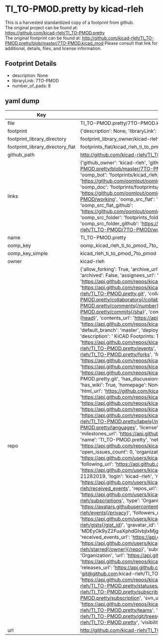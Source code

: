 # TI_TO-PMOD.pretty by kicad-rleh  
This is a harvested standardized copy of a footprint from github.  
The original project can be found at:  
https://github.com/kicad-rleh/TI_TO-PMOD.pretty  
The original footprint can be found at:
http://github.com/kicad-rleh/TI_TO-PMOD.pretty/blob/master/7TO-PMOD.kicad_mod
Please consult that link for additional, details, files, and license information.  
## Footprint Details
* description: None  
* libraryLink: 7TO-PMOD  
* number_of_pads: 8  
## yaml dump  
| Key | Value |  
| --- | --- |  
| file | TI_TO-PMOD.pretty/7TO-PMOD.kicad_mod |  
| footprint | {'description': None, 'libraryLink': '7TO-PMOD', 'number_of_pads': 8} |  
| footprint_library_directory | footprint_library_owner/kicad-rleh_TI_TO-PMOD.pretty |  
| footprint_library_directory_flat | footprints_flat/kicad_rleh_ti_to_pmod_7to_pmod/working |  
| github_path | http://github.com/kicad-rleh/TI_TO-PMOD.pretty/blob/master/7TO-PMOD.kicad_mod |  
| links | {'github_owner': 'kicad-rleh', 'github_repo_name': 'TI_TO-PMOD.pretty', 'github_src': 'http://github.com/kicad-rleh/TI_TO-PMOD.pretty/blob/master/7TO-PMOD.kicad_mod', 'github_src_repo': 'https://github.com/kicad-rleh/TI_TO-PMOD.pretty', 'oomp_bot': 'footprints/kicad_rleh_ti_to_pmod_7to_pmod/working', 'oomp_bot_github': 'https://github.com/oomlout/oomlout_oomp_footprint_bot/tree/main/footprints/kicad_rleh_ti_to_pmod_7to_pmod/working', 'oomp_doc': 'footprints/footprints/kicad-rleh/TI_TO-PMOD/7TO-PMOD/working/', 'oomp_doc_github': 'https://github.com/oomlout/oomlout_oomp_footprint_doc/tree/main/footprints/footprints/kicad-rleh/TI_TO-PMOD/7TO-PMOD/working', 'oomp_src_flat': 'footprints_flat/footprints_flat/kicad_rleh_ti_to_pmod_7to_pmod/working', 'oomp_src_flat_github': 'https://github.com/oomlout/oomlout_oomp_footprint_src/tree/main/footprints_flat/kicad_rleh_ti_to_pmod_7to_pmod/working', 'oomp_src_folder': 'footprints_folder/footprints_folder/kicad-rleh/TI_TO-PMOD/7TO-PMOD/working', 'oomp_src_folder_github': 'https://github.com/oomlout/oomlout_oomp_footprint_src/tree/main/footprints_folder/kicad-rleh/TI_TO-PMOD/7TO-PMOD/working'} |  
| name | TI_TO-PMOD.pretty |  
| oomp_key | oomp_kicad_rleh_ti_to_pmod_7to_pmod |  
| oomp_key_simple | kicad_rleh_ti_to_pmod_7to_pmod |  
| owner | kicad-rleh |  
| repo | {'allow_forking': True, 'archive_url': 'https://api.github.com/repos/kicad-rleh/TI_TO-PMOD.pretty/{archive_format}{/ref}', 'archived': False, 'assignees_url': 'https://api.github.com/repos/kicad-rleh/TI_TO-PMOD.pretty/assignees{/user}', 'blobs_url': 'https://api.github.com/repos/kicad-rleh/TI_TO-PMOD.pretty/git/blobs{/sha}', 'branches_url': 'https://api.github.com/repos/kicad-rleh/TI_TO-PMOD.pretty/branches{/branch}', 'clone_url': 'https://github.com/kicad-rleh/TI_TO-PMOD.pretty.git', 'collaborators_url': 'https://api.github.com/repos/kicad-rleh/TI_TO-PMOD.pretty/collaborators{/collaborator}', 'comments_url': 'https://api.github.com/repos/kicad-rleh/TI_TO-PMOD.pretty/comments{/number}', 'commits_url': 'https://api.github.com/repos/kicad-rleh/TI_TO-PMOD.pretty/commits{/sha}', 'compare_url': 'https://api.github.com/repos/kicad-rleh/TI_TO-PMOD.pretty/compare/{base}...{head}', 'contents_url': 'https://api.github.com/repos/kicad-rleh/TI_TO-PMOD.pretty/contents/{+path}', 'contributors_url': 'https://api.github.com/repos/kicad-rleh/TI_TO-PMOD.pretty/contributors', 'created_at': '2016-08-28T00:34:17Z', 'default_branch': 'master', 'deployments_url': 'https://api.github.com/repos/kicad-rleh/TI_TO-PMOD.pretty/deployments', 'description': ' KiCAD Footprints: TI Simple Switcher TO-PMOD Footprint(s)', 'disabled': False, 'downloads_url': 'https://api.github.com/repos/kicad-rleh/TI_TO-PMOD.pretty/downloads', 'events_url': 'https://api.github.com/repos/kicad-rleh/TI_TO-PMOD.pretty/events', 'fork': False, 'forks': 0, 'forks_count': 0, 'forks_url': 'https://api.github.com/repos/kicad-rleh/TI_TO-PMOD.pretty/forks', 'full_name': 'kicad-rleh/TI_TO-PMOD.pretty', 'git_commits_url': 'https://api.github.com/repos/kicad-rleh/TI_TO-PMOD.pretty/git/commits{/sha}', 'git_refs_url': 'https://api.github.com/repos/kicad-rleh/TI_TO-PMOD.pretty/git/refs{/sha}', 'git_tags_url': 'https://api.github.com/repos/kicad-rleh/TI_TO-PMOD.pretty/git/tags{/sha}', 'git_url': 'git://github.com/kicad-rleh/TI_TO-PMOD.pretty.git', 'has_discussions': False, 'has_downloads': True, 'has_issues': True, 'has_pages': False, 'has_projects': True, 'has_wiki': True, 'homepage': None, 'hooks_url': 'https://api.github.com/repos/kicad-rleh/TI_TO-PMOD.pretty/hooks', 'html_url': 'https://github.com/kicad-rleh/TI_TO-PMOD.pretty', 'id': 66741891, 'is_template': False, 'issue_comment_url': 'https://api.github.com/repos/kicad-rleh/TI_TO-PMOD.pretty/issues/comments{/number}', 'issue_events_url': 'https://api.github.com/repos/kicad-rleh/TI_TO-PMOD.pretty/issues/events{/number}', 'issues_url': 'https://api.github.com/repos/kicad-rleh/TI_TO-PMOD.pretty/issues{/number}', 'keys_url': 'https://api.github.com/repos/kicad-rleh/TI_TO-PMOD.pretty/keys{/key_id}', 'labels_url': 'https://api.github.com/repos/kicad-rleh/TI_TO-PMOD.pretty/labels{/name}', 'language': None, 'languages_url': 'https://api.github.com/repos/kicad-rleh/TI_TO-PMOD.pretty/languages', 'license': None, 'merges_url': 'https://api.github.com/repos/kicad-rleh/TI_TO-PMOD.pretty/merges', 'milestones_url': 'https://api.github.com/repos/kicad-rleh/TI_TO-PMOD.pretty/milestones{/number}', 'mirror_url': None, 'name': 'TI_TO-PMOD.pretty', 'network_count': 0, 'node_id': 'MDEwOlJlcG9zaXRvcnk2Njc0MTg5MQ==', 'notifications_url': 'https://api.github.com/repos/kicad-rleh/TI_TO-PMOD.pretty/notifications{?since,all,participating}', 'open_issues': 0, 'open_issues_count': 0, 'organization': {'avatar_url': 'https://avatars.githubusercontent.com/u/21282019?v=4', 'events_url': 'https://api.github.com/users/kicad-rleh/events{/privacy}', 'followers_url': 'https://api.github.com/users/kicad-rleh/followers', 'following_url': 'https://api.github.com/users/kicad-rleh/following{/other_user}', 'gists_url': 'https://api.github.com/users/kicad-rleh/gists{/gist_id}', 'gravatar_id': '', 'html_url': 'https://github.com/kicad-rleh', 'id': 21282019, 'login': 'kicad-rleh', 'node_id': 'MDEyOk9yZ2FuaXphdGlvbjIxMjgyMDE5', 'organizations_url': 'https://api.github.com/users/kicad-rleh/orgs', 'received_events_url': 'https://api.github.com/users/kicad-rleh/received_events', 'repos_url': 'https://api.github.com/users/kicad-rleh/repos', 'site_admin': False, 'starred_url': 'https://api.github.com/users/kicad-rleh/starred{/owner}{/repo}', 'subscriptions_url': 'https://api.github.com/users/kicad-rleh/subscriptions', 'type': 'Organization', 'url': 'https://api.github.com/users/kicad-rleh'}, 'owner': {'avatar_url': 'https://avatars.githubusercontent.com/u/21282019?v=4', 'events_url': 'https://api.github.com/users/kicad-rleh/events{/privacy}', 'followers_url': 'https://api.github.com/users/kicad-rleh/followers', 'following_url': 'https://api.github.com/users/kicad-rleh/following{/other_user}', 'gists_url': 'https://api.github.com/users/kicad-rleh/gists{/gist_id}', 'gravatar_id': '', 'html_url': 'https://github.com/kicad-rleh', 'id': 21282019, 'login': 'kicad-rleh', 'node_id': 'MDEyOk9yZ2FuaXphdGlvbjIxMjgyMDE5', 'organizations_url': 'https://api.github.com/users/kicad-rleh/orgs', 'received_events_url': 'https://api.github.com/users/kicad-rleh/received_events', 'repos_url': 'https://api.github.com/users/kicad-rleh/repos', 'site_admin': False, 'starred_url': 'https://api.github.com/users/kicad-rleh/starred{/owner}{/repo}', 'subscriptions_url': 'https://api.github.com/users/kicad-rleh/subscriptions', 'type': 'Organization', 'url': 'https://api.github.com/users/kicad-rleh'}, 'private': False, 'pulls_url': 'https://api.github.com/repos/kicad-rleh/TI_TO-PMOD.pretty/pulls{/number}', 'pushed_at': '2016-08-28T00:36:33Z', 'releases_url': 'https://api.github.com/repos/kicad-rleh/TI_TO-PMOD.pretty/releases{/id}', 'size': 0, 'ssh_url': 'git@github.com:kicad-rleh/TI_TO-PMOD.pretty.git', 'stargazers_count': 0, 'stargazers_url': 'https://api.github.com/repos/kicad-rleh/TI_TO-PMOD.pretty/stargazers', 'statuses_url': 'https://api.github.com/repos/kicad-rleh/TI_TO-PMOD.pretty/statuses/{sha}', 'subscribers_count': 2, 'subscribers_url': 'https://api.github.com/repos/kicad-rleh/TI_TO-PMOD.pretty/subscribers', 'subscription_url': 'https://api.github.com/repos/kicad-rleh/TI_TO-PMOD.pretty/subscription', 'svn_url': 'https://github.com/kicad-rleh/TI_TO-PMOD.pretty', 'tags_url': 'https://api.github.com/repos/kicad-rleh/TI_TO-PMOD.pretty/tags', 'teams_url': 'https://api.github.com/repos/kicad-rleh/TI_TO-PMOD.pretty/teams', 'temp_clone_token': None, 'topics': [], 'trees_url': 'https://api.github.com/repos/kicad-rleh/TI_TO-PMOD.pretty/git/trees{/sha}', 'updated_at': '2016-08-28T00:34:17Z', 'url': 'https://api.github.com/repos/kicad-rleh/TI_TO-PMOD.pretty', 'visibility': 'public', 'watchers': 0, 'watchers_count': 0, 'web_commit_signoff_required': False} |  
| url | http://github.com/kicad-rleh/TI_TO-PMOD.pretty |  

